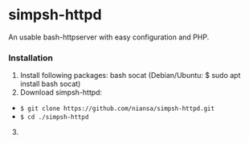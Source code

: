 # simpsh-httpd

An usable bash-httpserver with easy configuration and PHP.


### Installation

1. Install following packages: bash socat (Debian/Ubuntu: $ sudo apt install bash socat)
2. Download simpsh-httpd:
* `$ git clone https://github.com/niansa/simpsh-httpd.git`
* `$ cd ./simpsh-httpd`
3. 
